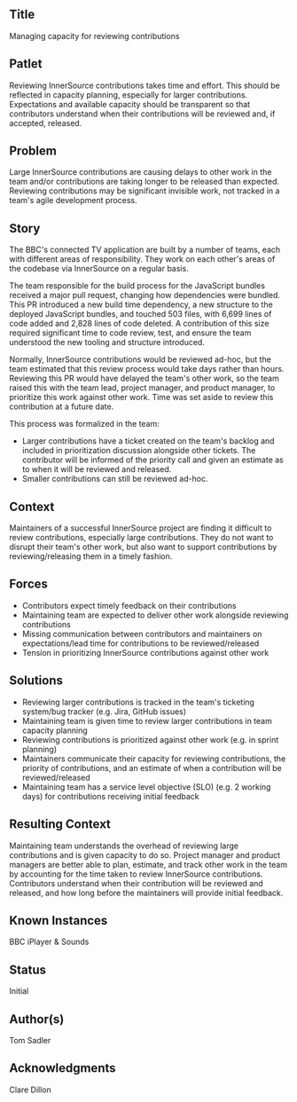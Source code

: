 ## Title

Managing capacity for reviewing contributions

## Patlet

Reviewing InnerSource contributions takes time and effort. This should be reflected in capacity planning, especially for larger contributions. Expectations and available capacity should be transparent so that contributors understand when their contributions will be reviewed and, if accepted, released.

## Problem

Large InnerSource contributions are causing delays to other work in the team and/or contributions are taking longer to be released than expected. Reviewing contributions may be significant invisible work, not tracked in a team's agile development process.

## Story

The BBC's connected TV application are built by a number of teams, each with different areas of responsibility. They work on each other's areas of the codebase via InnerSource on a regular basis.

The team responsible for the build process for the JavaScript bundles received a major pull request, changing how dependencies were bundled. This PR introduced a new build time dependency, a new structure to the deployed JavaScript bundles, and touched 503 files, with 6,699 lines of code added and 2,828 lines of code deleted. A contribution of this size required significant time to code review, test, and ensure the team understood the new tooling and structure introduced.

Normally, InnerSource contributions would be reviewed ad-hoc, but the team estimated that this review process would take days rather than hours. Reviewing this PR would have delayed the team's other work, so the team raised this with the team lead, project manager, and product manager, to prioritize this work against other work. Time was set aside to review this contribution at a future date.

This process was formalized in the team:

* Larger contributions have a ticket created on the team's backlog and included in prioritization discussion alongside other tickets. The contributor will be informed of the priority call and given an estimate as to when it will be reviewed and released.
* Smaller contributions can still be reviewed ad-hoc.

## Context

Maintainers of a successful InnerSource project are finding it difficult to review contributions, especially large contributions. They do not want to disrupt their team's other work, but also want to support contributions by reviewing/releasing them in a timely fashion.

## Forces

* Contributors expect timely feedback on their contributions
* Maintaining team are expected to deliver other work alongside reviewing contributions
* Missing communication between contributors and maintainers on expectations/lead time for contributions to be reviewed/released
* Tension in prioritizing InnerSource contributions against other work

## Solutions

* Reviewing larger contributions is tracked in the team's ticketing system/bug tracker (e.g. Jira, GitHub issues)
* Maintaining team is given time to review larger contributions in team capacity planning
* Reviewing contributions is prioritized against other work (e.g. in sprint planning)
* Maintainers communicate their capacity for reviewing contributions, the priority of contributions, and an estimate of when a contribution will be reviewed/released
* Maintaining team has a service level objective (SLO) (e.g. 2 working days) for contributions receiving initial feedback

## Resulting Context

Maintaining team understands the overhead of reviewing large contributions and is given capacity to do so. Project manager and product managers are better able to plan, estimate, and track other work in the team by accounting for the time taken to review InnerSource contributions. Contributors understand when their contribution will be reviewed and released, and how long before the maintainers will provide initial feedback.

## Known Instances

BBC iPlayer & Sounds

## Status

Initial

## Author(s)

Tom Sadler

## Acknowledgments

Clare Dillon

